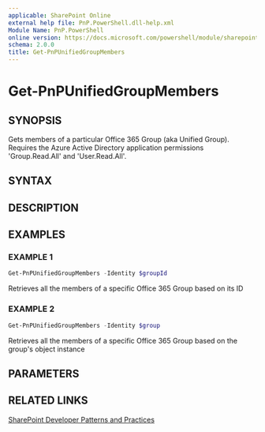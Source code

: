 ```yaml
---
applicable: SharePoint Online
external help file: PnP.PowerShell.dll-help.xml
Module Name: PnP.PowerShell
online version: https://docs.microsoft.com/powershell/module/sharepoint-pnp/get-pnpunifiedgroupmembers
schema: 2.0.0
title: Get-PnPUnifiedGroupMembers
---
```


# Get-PnPUnifiedGroupMembers

## SYNOPSIS
Gets members of a particular Office 365 Group (aka Unified Group). Requires the Azure Active Directory application permissions 'Group.Read.All' and 'User.Read.All'.

## SYNTAX

## DESCRIPTION

## EXAMPLES

### EXAMPLE 1
```powershell
Get-PnPUnifiedGroupMembers -Identity $groupId
```

Retrieves all the members of a specific Office 365 Group based on its ID

### EXAMPLE 2
```powershell
Get-PnPUnifiedGroupMembers -Identity $group
```

Retrieves all the members of a specific Office 365 Group based on the group's object instance

## PARAMETERS

## RELATED LINKS

[SharePoint Developer Patterns and Practices](https://aka.ms/sppnp)